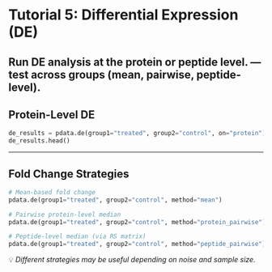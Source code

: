 # Tutorial 5: Differential Expression (DE)

Run DE analysis at the protein or peptide level.
— test across groups (mean, pairwise, peptide-level).  
---

## Protein-Level DE

```python
de_results = pdata.de(group1="treated", group2="control", on="protein")
de_results.head()
```

---

## Fold Change Strategies

```python
# Mean-based fold change
pdata.de(group1="treated", group2="control", method="mean")

# Pairwise protein-level median
pdata.de(group1="treated", group2="control", method="protein_pairwise")

# Peptide-level median (via RS matrix)
pdata.de(group1="treated", group2="control", method="peptide_pairwise")
```

💡 *Different strategies may be useful depending on noise and sample size.*
